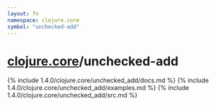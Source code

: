 ```yaml
---
layout: fn
namespace: clojure.core
symbol: "unchecked-add"
---
```


# [clojure.core](../)/unchecked-add

{% include 1.4.0/clojure.core/unchecked_add/docs.md %}
{% include 1.4.0/clojure.core/unchecked_add/examples.md %}
{% include 1.4.0/clojure.core/unchecked_add/src.md %}

